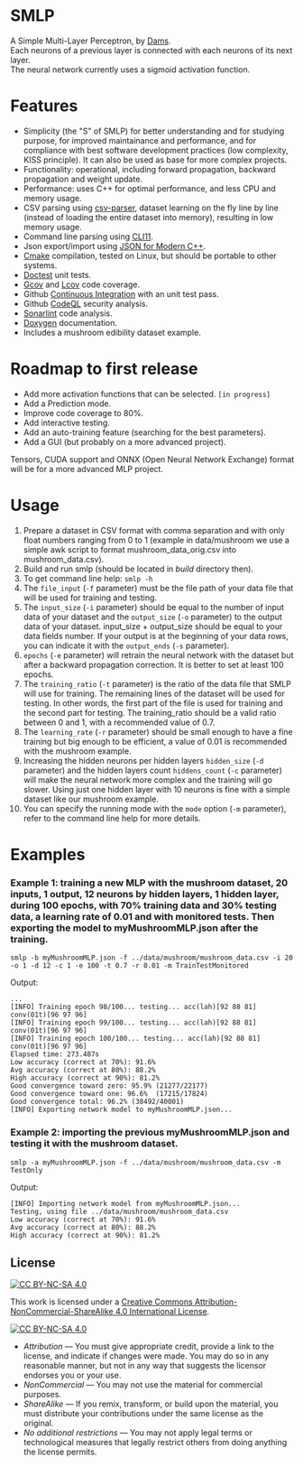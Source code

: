# SMLP

A Simple Multi-Layer Perceptron, by [Dams](https://dams-labs.net/).  
Each neurons of a previous layer is connected with each neurons of its next layer.  
The neural network currently uses a sigmoid activation function.

# Features

- Simplicity (the "S" of SMLP) for better understanding and for studying purpose, for improved maintainance and performance, and for compliance with best software development practices (low complexity, KISS principle). It can also be used as base for more complex projects.
- Functionality: operational, including forward propagation, backward propagation and weight update.
- Performance: uses C++ for optimal performance, and less CPU and memory usage.
- CSV parsing using [csv-parser](https://github.com/ashaduri/csv-parser), dataset learning on the fly line by line (instead of loading the entire dataset into memory), resulting in low memory usage.
- Command line parsing using [CLI11](https://github.com/CLIUtils/CLI11).
- Json export/import using [JSON for Modern C++](https://github.com/nlohmann/json).
- [Cmake](https://cmake.org) compilation, tested on Linux, but should be portable to other systems.
- [Doctest](https://github.com/doctest/doctest) unit tests.
- [Gcov](https://gcc.gnu.org/onlinedocs/gcc/Gcov.html) and [Lcov](https://github.com/linux-test-project/lcov) code coverage.
- Github [Continuous Integration](https://docs.github.com/en/actions/automating-builds-and-tests/about-continuous-integration) with an unit test pass.
- Github [CodeQL](https://github.com/features/security/code) security analysis.
- [Sonarlint](https://www.sonarsource.com/products/sonarlint) code analysis.
- [Doxygen](https://www.doxygen.nl) documentation.
- Includes a mushroom edibility dataset example.

# Roadmap to first release

- Add more activation functions that can be selected. `[in progress]`
- Add a Prediction mode.
- Improve code coverage to 80%.
- Add interactive testing.
- Add an auto-training feature (searching for the best parameters).
- Add a GUI (but probably on a more advanced project).

Tensors, CUDA support and ONNX (Open Neural Network Exchange) format will be for a more advanced MLP project.

# Usage

1. Prepare a dataset in CSV format with comma separation and with only float numbers ranging from 0 to 1 (example in data/mushroom we use a simple awk script to format mushroom_data_orig.csv into mushroom_data.csv).
2. Build and run smlp (should be located in _build_ directory then).
3. To get command line help: `smlp -h`
4. The `file_input` (`-f` parameter) must be the file path of your data file that will be used for training and testing.
5. The `input_size` (`-i` parameter) should be equal to the number of input data of your dataset and the `output_size` (`-o` parameter) to the output data of your dataset. input_size + output_size should be equal to your data fields number. If your output is at the beginning of your data rows, you can indicate it with the `output_ends` (`-s` parameter).
6. `epochs` (`-e` parameter) will retrain the neural network with the dataset but after a backward propagation correction. It is better to set at least 100 epochs.
7. The `training_ratio` (`-t` parameter) is the ratio of the data file that SMLP will use for training. The remaining lines of the dataset will be used for testing. In other words, the first part of the file is used for training and the second part for testing. The training_ratio should be a valid ratio between 0 and 1, with a recommended value of 0.7.
8. The `learning_rate` (`-r` parameter) should be small enough to have a fine training but big enough to be efficient, a value of 0.01 is recommended with the mushroom example.
9. Increasing the hidden neurons per hidden layers `hidden_size` (`-d` parameter) and the hidden layers count `hiddens_count` (`-c` parameter) will make the neural network more complex and the training will go slower. Using just one hidden layer with 10 neurons is fine with a simple dataset like our mushroom example.
10. You can specify the running mode with the `mode` option (`-m` parameter), refer to the command line help for more details.

# Examples

### Example 1: training a new MLP with the mushroom dataset, 20 inputs, 1 output, 12 neurons by hidden layers, 1 hidden layer, during 100 epochs, with 70% training data and 30% testing data, a learning rate of 0.01 and with monitored tests. Then exporting the model to myMushroomMLP.json after the training.

`smlp -b myMushroomMLP.json -f ../data/mushroom/mushroom_data.csv -i 20 -o 1 -d 12 -c 1 -e 100 -t 0.7 -r 0.01 -m TrainTestMonitored`

Output:

```
...
[INFO] Training epoch 98/100... testing... acc(lah)[92 88 81] conv(01t)[96 97 96]
[INFO] Training epoch 99/100... testing... acc(lah)[92 88 81] conv(01t)[96 97 96]
[INFO] Training epoch 100/100... testing... acc(lah)[92 88 81] conv(01t)[96 97 96]
Elapsed time: 273.487s
Low accuracy (correct at 70%): 91.6%
Avg accuracy (correct at 80%): 88.2%
High accuracy (correct at 90%): 81.2%
Good convergence toward zero: 95.9% (21277/22177)
Good convergence toward one: 96.6%  (17215/17824)
Good convergence total: 96.2% (38492/40001)
[INFO] Exporting network model to myMushroomMLP.json...
```

### Example 2: importing the previous myMushroomMLP.json and testing it with the mushroom dataset.

`smlp -a myMushroomMLP.json -f ../data/mushroom/mushroom_data.csv -m TestOnly`

Output:

```
[INFO] Importing network model from myMushroomMLP.json...
Testing, using file ../data/mushroom/mushroom_data.csv
Low accuracy (correct at 70%): 91.6%
Avg accuracy (correct at 80%): 88.2%
High accuracy (correct at 90%): 81.2%
```

## License

[![CC BY-NC-SA 4.0][cc-by-nc-sa-shield]][cc-by-nc-sa]

This work is licensed under a
[Creative Commons Attribution-NonCommercial-ShareAlike 4.0 International License][cc-by-nc-sa].

[![CC BY-NC-SA 4.0][cc-by-nc-sa-image]][cc-by-nc-sa]

[cc-by-nc-sa]: http://creativecommons.org/licenses/by-nc-sa/4.0/
[cc-by-nc-sa-image]: https://licensebuttons.net/l/by-nc-sa/4.0/88x31.png
[cc-by-nc-sa-shield]: https://img.shields.io/badge/License-CC%20BY--NC--SA%204.0-lightgrey.svg

- _Attribution_ — You must give appropriate credit, provide a link to the license, and indicate if changes were made. You may do so in any reasonable manner, but not in any way that suggests the licensor endorses you or your use.
- _NonCommercial_ — You may not use the material for commercial purposes.
- _ShareAlike_ — If you remix, transform, or build upon the material, you must distribute your contributions under the same license as the original.
- _No additional restrictions_ — You may not apply legal terms or technological measures that legally restrict others from doing anything the license permits.

